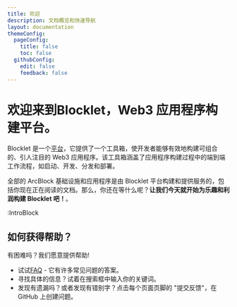 ```yaml
---
title: 欢迎
description: 文档概览和快速导航
layout: documentation
themeConfig:
  pageConfig:
    title: false
    toc: false
  githubConfig:
    edit: false
    feedback: false
---
```


# 欢迎来到<strong className="color-#1DC1C7">Blocklet</strong>，<strong className="color-red">Web3 应用程序构建平台</strong>。

Blocklet 是一个[平台](/conceptual/overview)，它提供了一个工具箱，使开发者能够有效地构建可组合的、引人注目的 Web3 应用程序。该工具箱涵盖了应用程序构建过程中的端到端工作流程，如启动、开发、分发和部署。

全部的 ArcBlock 基础设施和应用程序是由 Blocklet 平台构建和提供服务的，包括你现在正在阅读的文档。那么，你还在等什么呢？**让我们今天就开始为乐趣和利润构建 Blocklet 吧！**。

:IntroBlock

## 如何获得帮助？

有困难吗？我们愿意提供帮助!

- 试试[FAQ](./faq) - 它有许多常见问题的答案。
- 寻找具体的信息？试着在搜索框中输入你的关键词。
- 发现有遗漏吗？或者发现有错别字？点击每个页面页脚的 "提交反馈"，在 GitHub 上创建问题。
